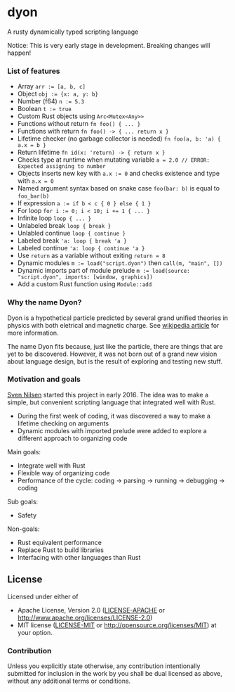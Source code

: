 # dyon
A rusty dynamically typed scripting language

Notice: This is very early stage in development. Breaking changes will happen!

### List of features

- Array `arr := [a, b, c]`
- Object `obj := {x: a, y: b}`
- Number (f64) `n := 5.3`
- Boolean `t := true`
- Custom Rust objects using `Arc<Mutex<Any>>`
- Functions without return `fn foo() { ... }`
- Functions with return `fn foo() -> { ... return x }`
- Lifetime checker (no garbage collector is needed) `fn foo(a, b: 'a) { a.x = b }`
- Return lifetime `fn id(x: 'return) -> { return x }`
- Checks type at runtime when mutating variable `a = 2.0 // ERROR: Expected assigning to number`
- Objects inserts new key with `a.x := 0` and checks existence and type with `a.x = 0`
- Named argument syntax based on snake case `foo(bar: b)` is equal to `foo_bar(b)`
- If expression `a := if b < c { 0 } else { 1 }`
- For loop `for i := 0; i < 10; i += 1 { ... }`
- Infinite loop `loop { ... }`
- Unlabeled break `loop { break }`
- Unlabled continue `loop { continue }`
- Labeled break `'a: loop { break 'a }`
- Labeled continue `'a: loop { continue 'a }`
- Use `return` as a variable without exiting `return = 8`
- Dynamic modules `m := load("script.dyon")` then `call(m, "main", [])`
- Dynamic imports part of module prelude `m := load(source: "script.dyon", imports: [window, graphics])`
- Add a custom Rust function using `Module::add`

### Why the name Dyon?

Dyon is a hypothetical particle predicted by several grand unified theories in physics with both eletrical and magnetic charge. See [wikipedia article](https://en.wikipedia.org/wiki/Dyon) for more information.

The name Dyon fits because, just like the particle, there are things that are yet to be discovered.
However, it was not born out of a grand new vision about language design,
but is the result of exploring and testing new stuff.

### Motivation and goals

[Sven Nilsen](https://github.com/bvssvni/) started this project in early 2016.
The idea was to make a simple, but convenient scripting language that integrated well with Rust.

- During the first week of coding, it was discovered a way to make a lifetime checking on arguments
- Dynamic modules with imported prelude were added to explore a different approach to organizing code

Main goals:

- Integrate well with Rust
- Flexible way of organizing code
- Performance of the cycle: coding -> parsing -> running -> debugging -> coding

Sub goals:

- Safety

Non-goals:

- Rust equivalent performance
- Replace Rust to build libraries
- Interfacing with other languages than Rust

## License

Licensed under either of
 * Apache License, Version 2.0 ([LICENSE-APACHE](LICENSE-APACHE) or http://www.apache.org/licenses/LICENSE-2.0)
 * MIT license ([LICENSE-MIT](LICENSE-MIT) or http://opensource.org/licenses/MIT)
at your option.

### Contribution

Unless you explicitly state otherwise, any contribution intentionally submitted
for inclusion in the work by you shall be dual licensed as above, without any
additional terms or conditions.
